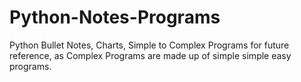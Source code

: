 # Python-Notes-Programs
Python Bullet Notes, Charts, Simple to Complex Programs for future reference, as Complex Programs are made up of simple simple easy programs.
